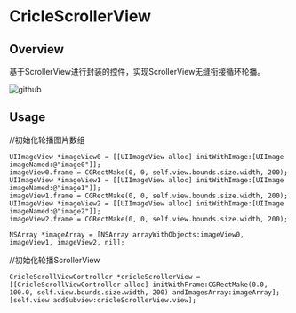 CricleScrollerView
===================================

Overview
----------------------------------
基于ScrollerView进行封装的控件，实现ScrollerView无缝衔接循环轮播。

![github](https://raw.githubusercontent.com/jaybinhe/CricleScrollerView/master/Desktop/CricleScrollerView/CricleScrollerView/CricleScrollerView/screenshots/cricleview.gif)

Usage
----------------------------------
//初始化轮播图片数组<br>
``` objc
UIImageView *imageView0 = [[UIImageView alloc] initWithImage:[UIImage imageNamed:@"image0"]];
imageView0.frame = CGRectMake(0, 0, self.view.bounds.size.width, 200);
UIImageView *imageView1 = [[UIImageView alloc] initWithImage:[UIImage imageNamed:@"image1"]];
imageView1.frame = CGRectMake(0, 0, self.view.bounds.size.width, 200);
UIImageView *imageView2 = [[UIImageView alloc] initWithImage:[UIImage imageNamed:@"image2"]];
imageView2.frame = CGRectMake(0, 0, self.view.bounds.size.width, 200);

NSArray *imageArray = [NSArray arrayWithObjects:imageView0, imageView1, imageView2, nil];
``` 

//初始化轮播ScrollerView<br>
``` objc 
CricleScrollViewController *cricleScrollerView = [[CricleScrollViewController alloc] initWithFrame:CGRectMake(0.0, 100.0, self.view.bounds.size.width, 200) andImagesArray:imageArray];
[self.view addSubview:cricleScrollerView.view];
```

